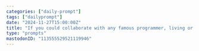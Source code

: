 ```yaml
---
categories: ["daily-prompt"]
tags: ["dailyprompt"]
date: "2024-11-27T15:00:00Z"
title: "If you could collaborate with any famous programmer, living or dead, who would it be?"
type: "prompts"
mastodonID: "113555529521119946"
---
```

